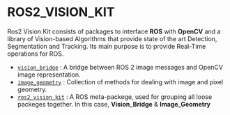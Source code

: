 # ROS2_VISION_KIT

Ros2 Vision Kit consists of packages to interface **ROS** with **OpenCV** and a library of Vision-based Algorithms that provide state of the art Detection, Segmentation and Tracking. Its main purpose is to provide Real-Time operations for ROS. 

* [`vision_bridge`](vision_bridge) : A bridge between ROS 2 image messages and OpenCV image representation.
* [`image_geometry`](image_geometry) : Collection of methods for dealing with image and pixel geometry.
* [`ros2_vision_kit`](ros2_vision_kit) : A ROS meta-packege, used for grouping all loose packeges together. In this case, **Vision_Bridge** & **Image_Geometry**